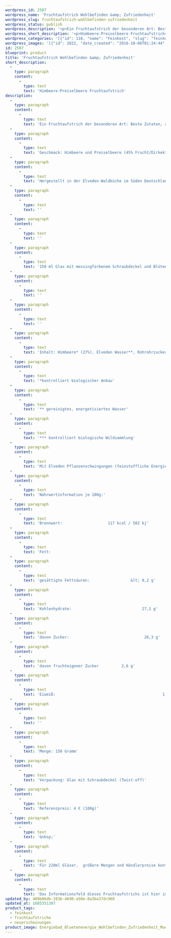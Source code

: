 ```yaml
---
wordpress_id: 2507
wordpress_name: 'Fruchtaufstrich Wohlbefinden &amp; Zufriedenheit'
wordpress_slug: fruchtaufstrich-wohlbefinden-zufriedenheit
wordpress_status: publish
wordpress_description: '<p>Ein Fruchtaufstrich der besonderen Art: Beste Zutaten, achtsam und liebevoll in kleinen Auflagen zubereitet und mit einem aktivierbaren Informationsfeld zu Wohlbefinden und Zufriedenheit versehen. Affirmation: "Ich fühle mich wohl. Ich bin zufrieden"<br />Geschmack: Himbeere und Preiselbeere <em>(45% Frucht/Dirkektsaft/Muttersaft)</em><br />Hergestellt in der Elveden-Waldküche im Süden Deutschlands. Ohne Zugabe von Geschmacksverstärkern, ohne Farbstoffe, vegan.</p><div class="woocommerce-tabs wc-tabs-wrapper"><div id="tab-description" class="woocommerce-Tabs-panel woocommerce-Tabs-panel--description panel entry-content wc-tab" role="tabpanel"><p>150 ml Glas mit messingfarbenem Schraubdeckel und Blütenenergie-Fotografie. Der Affirmationstext ist auf dem Etikett aufgedruckt.</p></div></div><p>Inhalt: Himbeere* (27%), Elveden Wasser**, Rohrohrzucker*, Himbeerdirektsaft* (13%), , Preiselbeer-Muttersaft*** (5%), Agar-Agar*, Kokosraspel*, Gewürz* (unter 1%).<br /><em>*kontrolliert biologischer Anbau<br />** gereinigtes, energetisiertes Wasser<br />*** kontrolliert biologische Wildsammlung<br /></em>Mit Elveden Pflanzenschwingungen (feinstoffliche Energie) " Wohlbefinden &amp; Zufriedenheit".</p><p class="p1"><strong style="font-size: small"><em>Nährwertinformation je 100g:<br /></em></strong><span style="font-size: small">Brennwert:                    117 kcal / 502 kj<br />Fett:                                                    0,5 g<br />gesättigte Fettsäuren:                  &lt; 0,2 g<br />Kohlenhydrate:                               27,1 g<br />davon Zucker:                                 26,3 g<br />davon fruchteigener Zucker          2,6 g<br />Eiweiß:                                               1,2 g<br /></span></p><p>Menge: 150 Gramm<br />Verpackung: Glas mit Schraubdeckel (Twist-off)<br />Referenzpreis: 4 € (100g)</p><p>&nbsp;</p><p>Für 220ml Gläser,  größere Mengen und Händlerpreise kontaktieren Sie uns bitte einfach direkt. <a href="mailto:info@elvedenverlag.de">info@elvedenverlag.de</a>.</p><p>Das Informationsfeld dieses Fruchtaufstrichs ist hier im Shop auch erhältlich als <a href="https://my.feenbaum.de/produkt-kategorie/energiebilder/fotokarten/energetisierung-fotokarten/">Fotokarte</a>, <a href="https://my.feenbaum.de/produkt-kategorie/energiebilder/wandbilder/energetisierung/">Wandbild</a>, <a href="https://my.feenbaum.de/produkt/energiekissen-wohlbefinden-zufriedenheit/">Kissen</a> und <a href="https://my.feenbaum.de/produkt-kategorie/energiesprays/energetisierung-energiesprays/">Energiespray</a></p><p><a href="https://my.feenbaum.de/anwendung-energiekissen/">Anwendungshinweise</a></p>'
wordpress_short_description: '<p>Himbeere-Preiselbeere Fruchtaufstrich</p>'
wordpress_categories: '[{"id": 110, "name": "Feinkost", "slug": "feinkost"}, {"id": 111, "name": "Fruchtaufstriche", "slug": "fruchtaufstriche"}, {"id": 66, "name": "Neuerscheinungen", "slug": "neuerscheinungen"}]'
wordpress_images: '[{"id": 2022, "date_created": "2016-10-06T01:24:44", "date_created_gmt": "2016-10-05T21:24:44", "date_modified": "2016-10-06T01:24:44", "date_modified_gmt": "2016-10-05T21:24:44", "src": "https://my.feenbaum.de/wp-content/uploads/2016/10/Energiebad_Bluetenenergie_Wohlbefinden_Zufriedenheit_Muenchen_Energiearbeit_8x8-W1.jpg", "name": "energiebad_bluetenenergie_wohlbefinden_zufriedenheit_muenchen_energiearbeit_8x8-w1", "alt": ""}]'
id: 2507
blueprint: product
title: 'Fruchtaufstrich Wohlbefinden &amp; Zufriedenheit'
short_description:
  -
    type: paragraph
    content:
      -
        type: text
        text: 'Himbeere-Preiselbeere Fruchtaufstrich'
description:
  -
    type: paragraph
    content:
      -
        type: text
        text: 'Ein Fruchtaufstrich der besonderen Art: Beste Zutaten, achtsam und liebevoll in kleinen Auflagen zubereitet und mit einem aktivierbaren Informationsfeld zu Wohlbefinden und Zufriedenheit versehen. Affirmation: "Ich fühle mich wohl. Ich bin zufrieden"'
  -
    type: paragraph
    content:
      -
        type: text
        text: 'Geschmack: Himbeere und Preiselbeere (45% Frucht/Dirkektsaft/Muttersaft)'
  -
    type: paragraph
    content:
      -
        type: text
        text: 'Hergestellt in der Elveden-Waldküche im Süden Deutschlands. Ohne Zugabe von Geschmacksverstärkern, ohne Farbstoffe, vegan.'
  -
    type: paragraph
    content:
      -
        type: text
        text: ''
  -
    type: paragraph
    content:
      -
        type: text
        text: ''
  -
    type: paragraph
    content:
      -
        type: text
        text: '150 ml Glas mit messingfarbenem Schraubdeckel und Blütenenergie-Fotografie. Der Affirmationstext ist auf dem Etikett aufgedruckt.'
  -
    type: paragraph
    content:
      -
        type: text
        text: ''
  -
    type: paragraph
    content:
      -
        type: text
        text: ''
  -
    type: paragraph
    content:
      -
        type: text
        text: 'Inhalt: Himbeere* (27%), Elveden Wasser**, Rohrohrzucker*, Himbeerdirektsaft* (13%), , Preiselbeer-Muttersaft*** (5%), Agar-Agar*, Kokosraspel*, Gewürz* (unter 1%).'
  -
    type: paragraph
    content:
      -
        type: text
        text: '*kontrolliert biologischer Anbau'
  -
    type: paragraph
    content:
      -
        type: text
        text: '** gereinigtes, energetisiertes Wasser'
  -
    type: paragraph
    content:
      -
        type: text
        text: '*** kontrolliert biologische Wildsammlung'
  -
    type: paragraph
    content:
      -
        type: text
        text: 'Mit Elveden Pflanzenschwingungen (feinstoffliche Energie) " Wohlbefinden & Zufriedenheit".'
  -
    type: paragraph
    content:
      -
        type: text
        text: 'Nährwertinformation je 100g:'
  -
    type: paragraph
    content:
      -
        type: text
        text: 'Brennwert:                    117 kcal / 502 kj'
  -
    type: paragraph
    content:
      -
        type: text
        text: 'Fett:                                                    0,5 g'
  -
    type: paragraph
    content:
      -
        type: text
        text: 'gesättigte Fettsäuren:                  &lt; 0,2 g'
  -
    type: paragraph
    content:
      -
        type: text
        text: 'Kohlenhydrate:                               27,1 g'
  -
    type: paragraph
    content:
      -
        type: text
        text: 'davon Zucker:                                 26,3 g'
  -
    type: paragraph
    content:
      -
        type: text
        text: 'davon fruchteigener Zucker          2,6 g'
  -
    type: paragraph
    content:
      -
        type: text
        text: 'Eiweiß:                                               1,2 g'
  -
    type: paragraph
    content:
      -
        type: text
        text: ''
  -
    type: paragraph
    content:
      -
        type: text
        text: 'Menge: 150 Gramm'
  -
    type: paragraph
    content:
      -
        type: text
        text: 'Verpackung: Glas mit Schraubdeckel (Twist-off)'
  -
    type: paragraph
    content:
      -
        type: text
        text: 'Referenzpreis: 4 € (100g)'
  -
    type: paragraph
    content:
      -
        type: text
        text: '&nbsp;'
  -
    type: paragraph
    content:
      -
        type: text
        text: 'Für 220ml Gläser,  größere Mengen und Händlerpreise kontaktieren Sie uns bitte einfach direkt. info@elvedenverlag.de.'
  -
    type: paragraph
    content:
      -
        type: text
        text: 'Das Informationsfeld dieses Fruchtaufstrichs ist hier im Shop auch erhältlich als Fotokarte, Wandbild, Kissen und Energiespray'
updated_by: 489b06db-283b-4690-a50e-8a3ba37dc968
updated_at: 1685351307
product_tags:
  - feinkost
  - fruchtaufstriche
  - neuerscheinungen
product_image: Energiebad_Bluetenenergie_Wohlbefinden_Zufriedenheit_Muenchen_Energiearbeit_8x8-W1.jpg
---
```

